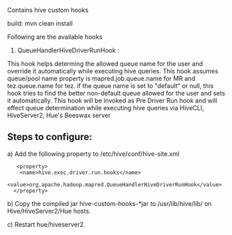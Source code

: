Contains hive custom hooks

build: mvn clean install

Following are the available hooks

1) QueueHandlerHiveDriverRunHook : 

This hook helps determing the allowed queue name for the user and override it automatically while executing hive queries.
This hook assumes queue/pool name property is mapred.job.queue.name for MR and tez.queue.name for tez. if the queue name is set to "default" or null, this hook tries to find the better non-default queue allowed for the user and sets it automatically. This hook will be invoked as Pre Driver Run hook and will effect queue determination while executing hive queries via HiveCLI, HiveServer2, Hue's Beeswax server 

Steps to configure:
-------------------

a) Add the following property to /etc/hive/conf/hive-site.xml

```
   <property>
    <name>hive.exec.driver.run.hooks</name>
    <value>org.apache.hadoop.mapred.QueueHandlerHiveDriverRunHook</value>
  </property>
```

b) Copy the compiled jar hive-custom-hooks-*jar to /usr/lib/hive/lib/ on Hive/HiveServer2/Hue hosts.

c) Restart hue/hiveserver2.


